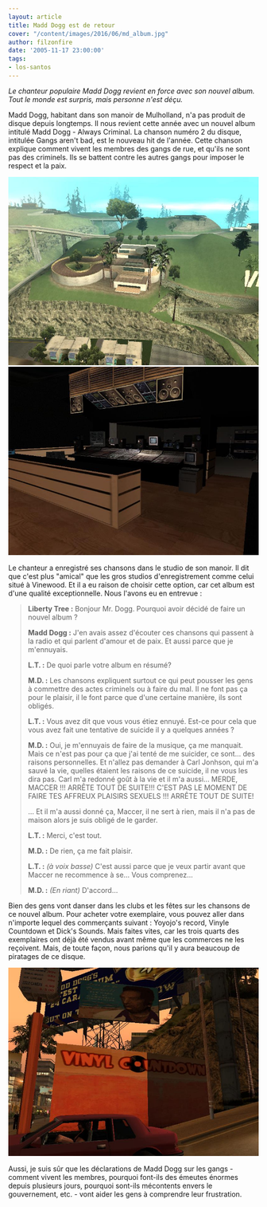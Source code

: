 ```yaml
---
layout: article
title: Madd Dogg est de retour
cover: "/content/images/2016/06/md_album.jpg"
author: filzonfire
date: '2005-11-17 23:00:00'
tags:
- los-santos
---
```


_Le chanteur populaire Madd Dogg revient en force avec son nouvel album. Tout le monde est surpris, mais personne n'est déçu._

Madd Dogg, habitant dans son manoir de Mulholland, n'a pas produit de disque depuis longtemps. Il nous revient cette année avec un nouvel album intitulé Madd Dogg - Always Criminal. La chanson numéro 2 du disque, intitulée Gangs aren't bad, est le nouveau hit de l'année. Cette chanson explique comment vivent les membres des gangs de rue, et qu'ils ne sont pas des criminels. Ils se battent contre les autres gangs pour imposer le respect et la paix.

![](/content/images/2005/01/md_manoir.jpg)
![](/content/images/2005/01/md_studio.jpg)

Le chanteur a enregistré ses chansons dans le studio de son manoir. Il dit que c'est plus "amical" que les gros studios d'enregistrement comme celui situé à Vinewood. Et il a eu raison de choisir cette option, car cet album est d'une qualité exceptionnelle. Nous l'avons eu en entrevue :

> **Liberty Tree :** Bonjour Mr. Dogg. Pourquoi avoir décidé de faire un nouvel album ?
> 
> **Madd Dogg :** J'en avais assez d'écouter ces chansons qui passent à la radio et qui parlent d'amour et de paix. Et aussi parce que je m'ennuyais.
> 
> **L.T. :** De quoi parle votre album en résumé?
> 
> **M.D. :** Les chansons expliquent surtout ce qui peut pousser les gens à commettre des actes criminels ou à faire du mal. Il ne font pas ça pour le plaisir, il le font parce que d'une certaine manière, ils sont obligés.
> 
> **L.T. :** Vous avez dit que vous vous étiez ennuyé. Est-ce pour cela que vous avez fait une tentative de suicide il y a quelques années ?
> 
> **M.D. :** Oui, je m'ennuyais de faire de la musique, ça me manquait. Mais ce n'est pas pour ça que j'ai tenté de me suicider, ce sont... des raisons personnelles. Et n'allez pas demander à Carl Jonhson, qui m'a sauvé la vie, quelles étaient les raisons de ce suicide, il ne vous les dira pas. Carl m'a redonné goût à la vie et il m'a aussi... MERDE, MACCER !!! ARRÊTE TOUT DE SUITE!!! C'EST PAS LE MOMENT DE FAIRE TES AFFREUX PLAISIRS SEXUELS !!! ARRÊTE TOUT DE SUITE!
> 
> ... Et il m'a aussi donné ça, Maccer, il ne sert à rien, mais il n'a pas de maison alors je suis obligé de le garder.
> 
> **L.T. :** Merci, c'est tout.
> 
> **M.D. :** De rien, ça me fait plaisir.
> 
> **L.T. :** _(à voix basse)_ C'est aussi parce que je veux partir avant que Maccer ne recommence à se... Vous comprenez...
> 
> **M.D. :** _(En riant)_ D'accord...

Bien des gens vont danser dans les clubs et les fêtes sur les chansons de ce nouvel album. Pour acheter votre exemplaire, vous pouvez aller dans n'importe lequel des commerçants suivant : Yoyojo's record, Vinyle Countdown et Dick's Sounds. Mais faites vites, car les trois quarts des exemplaires ont déjà été vendus avant même que les commerces ne les reçoivent. Mais, de toute façon, nous parions qu'il y aura beaucoup de piratages de ce disque.

![](/content/images/2005/01/vinyle_countdown.jpg)

Aussi, je suis sûr que les déclarations de Madd Dogg sur les gangs -comment vivent les membres, pourquoi font-ils des émeutes énormes depuis plusieurs jours, pourquoi sont-ils mécontents envers le gouvernement, etc. - vont aider les gens à comprendre leur frustration.